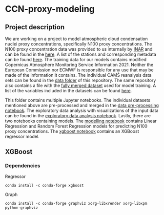 # CCN-proxy-modeling

## Project description

We are working on a project to model atmospheric cloud condensation nuclei proxy concentrations, specifically N100 proxy concentrations. The N100 proxy concentration data was provided to us internally by [INAR](https://www.helsinki.fi/en/inar-institute-for-atmospheric-and-earth-system-research) and can be found in the [here](/data/N100_proxy/). A list of the stations and corresponding metadata can be found [here](/metadata/measurement_sites_info.txt). The training data for our models contains modified Copernicus Atmosphere Monitoring Service Information 2021. Neither the European Commission nor ECMWF is responsible for any use that may be made of the information it contains. The individual CAMS reanalysis data sets can be found in the [data folder](/data/) of this repository. The same repository also contains a file with the [fully merged dataset](/data/full_data.csv) used for model training. A list of the variables included in the datasets can be found [here](/metadata/variable_names.txt).

This folder contains multiple Jupyter notebooks. The individual datasets mentioned above are pre-processed and merged in the [data pre-processing notebook](data%20pre-processing.ipynb). The exploratory data analysis with visualizations of the input data can be found in the [exploratory data analysis notebook](exploratory%20data%20analysis.ipynb). Lastly, there are two notebooks containing models. The [modelling notebook](modelling.ipynb) contains Linear Regression and Random Forest Regression models for predicting N100 proxy concentrations. The [xgboost notebook](xgboost.ipynb) contains an XGBoost regressor model.


## XGBoost 

### Dependencies

Regressor
```
conda install -c conda-forge xgboost
```

Graph 
```
conda install -c conda-forge graphviz xorg-libxrender xorg-libxpm python-graphviz
```
